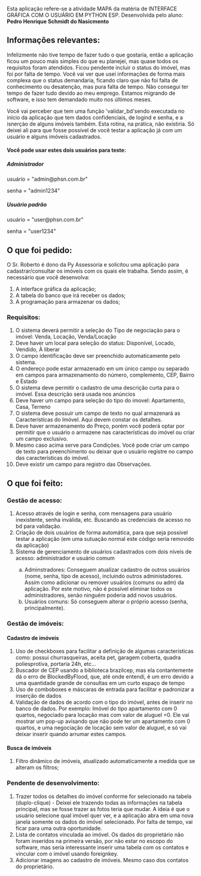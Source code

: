 Esta aplicação refere-se a atividade MAPA da matéria de INTERFACE GRÁFICA COM O USUÁRIO EM PYTHON ESP.
Desenvolvida pelo aluno: <b>Pedro Henrique Schmidt do Nasicmento</b>
<H2>Informações relevantes:</H2>
<p>Infelizmente não tive tempo de fazer tudo o que gostaria, então a aplicação ficou um pouco mais simples do que eu planejei, mas quase todos os requisitos foram atendidos. Ficou pendente incluir o status do imóvel, mas foi por falta de tempo. Você vai ver que usei informações de forma mais complexa que o status demandaria, ficando claro que não foi falta de conhecimento ou desatenção, mas pura falta de tempo. Não consegui ter tempo de fazer tudo devido ao meu emprego. Estamos migrando de software, e isso  tem demandado muito nos últimos meses.</p>
<p>Você vai perceber que tem uma função 'validar_bd'sendo executada no início da aplicação que tem dados confidenciais, de logind e senha, e a isnerçào de alguns imóveis também. Esta rotina, na prática, não existiria. Só deixei ali para que fosse possível de você testar a aplicação já com um usuário e alguns imóveis cadastrados.</p>
<h4>Você pode usar estes dois usuários para teste:</h4>
<h5>Administrador</h5>
        <p>usuário = "admin@phsn.com.br"</p>
        <p>senha = "admin1234"</p>
<h5>Usuário padrão</h5>
        <p>usuário = "user@phsn.com.br"</p>
        <p>senha = "user1234"</p>
<H2>O que foi pedido:</H2>
O Sr. Roberto é dono da Py Assessoria e solicitou uma aplicação para cadastrar/consultar os imóveis com os quais ele trabalha. Sendo assim, é necessário que você desenvolva:
<ol>
<li>A interface gráfica da aplicação;</li>
<li>A tabela do banco que irá receber os dados;</li>
<li>A programação para armazenar os dados;</li>
</ol>
<h3>Requisitos:</h3>
<ol>
<li>O sistema deverá permitir a seleção do Tipo de negociação para o imóvel: Venda, Locação, Venda/Locação</li>
<li>Deve haver um local para seleção do status: Disponível, Locado, Vendido, À liberar</li>
<li>O campo identificação deve ser preenchido automaticamente pelo sistema.</li>
<li>O endereço pode estar armazenado em um único campo ou separado em campos para armazenamento do número, complemento, CEP, Bairro e Estado</li>
<li>O sistema deve permitir o cadastro de uma descrição curta para o imóvel. Essa descrição será usada nos anúncios</li>
<li>Deve haver um campo para seleção do tipo do imovel: Apartamento, Casa, Terreno</li>
<li>O sistema deve possuir um campo de texto no qual armazenará as Características do Imóvel. Aqui devem constar os detalhes.</li>
<li>Deve haver armazenamento do Preço, porém você poderá optar por permitir que o usuário o armazene nas características do imóvel ou criar um campo exclusivo.</li>
<li>Mesmo caso acima serve para Condições. Você pode criar um campo de texto para preenchimento ou deixar que o usuário registre no campo das características do imóvel.</li>
<li>Deve existir um campo para registro das Observações.</li>
</ol>
<h2>O que foi feito:</h2>
<h3>Gestão de acesso:</h3>
<ol>
<li>Acesso através de login e senha, com mensagens para usuário inexistente, senha inválida, etc. Buscando as credenciais de acesso no bd para validação.</li>
<li>Criação de dois usuários de forma automática, para que seja possível testar a aplicação (em uma sutuação normal este código seria removido da aplicação)</li>
<li>Sistema de gerenciamento de usuários cadastrados com dois níveis de acesso: administrador e usuário comum</li>
<ol type="a">
<li>Adminstradores: Conseguem atualizar cadastro de outros usuários (nome, senha, tipo de acesso), incluindo outros administadores. Assim como adicionar ou remover usuários (comuns ou adm) da aplicação. Por este motivo, não é possível eliminar todos os administradores, senão ninguém poderia add novos usuários.</li>
<li> Usuários comuns: Só conseguem alterar o próprio acesso (senha, principalmente).</li>
</ol>
</ol>
<h3>Gestão de imóveis:</h3>
<h4>Cadastro de imóveis</h4>
<ol>
<li> Uso de checkboxes para facilitar a definição de algumas características como: possui churrasqueiras, aceita pet, garagem coberta, quadra poliesprotiva, portaria 24h, etc...</li>
<li>Buscador de CEP usando a biblioteca brazilcep, mas ela contantemente dá o erro de BlockedByFlood, que, até onde entendi, é um erro devido a uma quantidade grande de consultas em um curto espaço de tempo</li>
<li>Uso de comboboxes e máscaras de entrada para facilitar e padronizar a inserção de dados</li>
<li>Validação de dados de acordo com o tipo do imóvel, antes de inserir no banco de dados. Por exemplo: Imóvel do tipo apartamento com 0 quartos, negociado para locação mas com valor de aluguel =0. Ele vai mostrar um pop-up avisando que não pode ter um apartamento com 0 quartos, e uma negociação de locação sem valor de aluguel, e só vai deixar inserir quando arrumar estes campos.</li>
</ol>
<h4>Busca de imóveis</h4>
<ol>
<li>Filtro dinâmico de imóveis, atualizado automaticamente a medida que se alteram os filtros;</li>
</ol>
<h3>Pendente de desenvolvimento:</h3>
<ol>
<li>Trazer todos os detalhes do imóvel conforme for selecionado na tabela (duplo-clique) - Deixei ele trazendo todas as informações na tabela principal, mas se fosse trazer as fotos teria que mudar. A ideia é que o usuário selecione qual imóvel quer ver, e a aplicação abra em uma nova janela somente os dados do imóvel selecionado. Por falta de tempo, vai ficar para uma outra oportunidade.</li>
<li>Lista de contatos vinculada ao imóvel. Os dados do proprietário não foram inseridos na primeira versão, por não estar no escopo do software, mas seria interessante inserir uma tabela com os contatos e vincular com o imóvel usando foreignkey.</li>
<li>Adicionar imagens ao cadastro de imóveis. Mesmo caso dos contatos do proprietário.</li>
</ol>